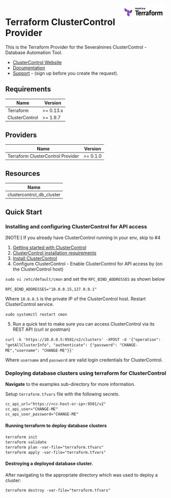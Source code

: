 <!-- markdownlint-disable first-line-h1 no-inline-html -->
<a href="https://terraform.io">
  <picture>
    <source media="(prefers-color-scheme: dark)" srcset="logos/hashicorp/terraform_logo_dark.svg">
    <source media="(prefers-color-scheme: light)" srcset="logos/hashicorp/terraform_logo_light.svg">
    <img src="logos/hashicorp/terraform_logo_light.svg" alt="Terraform logo" title="Terraform" align="right" height="50">
  </picture>
</a>

# Terraform ClusterControl Provider

This is the Terraform Provider for the Severalnines ClusterControl - Database Automation Tool.

- [ClusterControl Website](https://severalnines.com/clustercontrol/)
- [Documentation](https://docs.severalnines.com/docs/clustercontrol/)
- [Support](https://support.severalnines.com/hc/en-us/requests/new) -  (sign up before you create the request).

## Requirements

| Name | Version  |
|------|----------|
| <a name="requirement_terraform"></a> Terraform | >= 0.13.x   |
| <a name="requirement_cc"></a> ClusterControl | >= 1.9.7 |


## Providers

| Name | Version |
|------|---------|
| <a name="requirement_teraform_cc"></a> Terraform ClusterControl Provider | >= 0.1.0 |

## Resources

| Name |
|------|
| clustercontrol_db_cluster |

## Quick Start
### Installing and configuring ClusterControl for API access
[NOTE:] If you already have ClusterControl running in your env, skip to #4
1. [Getting started with ClusterControl](https://docs.severalnines.com/docs/clustercontrol/getting-started/)
2. [ClusterControl installation requirements](https://docs.severalnines.com/docs/clustercontrol/getting-started/)
3. [Install ClusterControl](https://docs.severalnines.com/docs/clustercontrol/installation/automatic-installation/)
4. Configure ClusterControl - Enable ClusterControl for API access by (on the ClusterControl host)

``sudo vi /etc/default/cmon`` and set the ``RPC_BIND_ADDRESSES`` as shown below

``RPC_BIND_ADDRESSES="10.0.0.15,127.0.0.1"``

Where ``10.0.0.5`` is the private IP of the ClusterControl host. Restart ClusterControl service.

``sudo systemctl restart cmon``

5. Run a quick test to make sure you can access ClusterControl via its REST API (curl or postman)

```curl -k 'https://10.0.0.5:9501/v2/clusters' -XPOST -d '{"operation": "getAllClusterInfo", "authenticate": {"password": "CHANGE-ME","username": "CHANGE-ME"}}'```

Where ``username`` and ``password`` are valid login credentials for ClusterControl.

### Deploying database clusters using terraform for ClusterControl

**Navigate** to the examples sub-directory for more information.

Setup ``terraform.tfvars`` file with the following secrets.


```editor
cc_api_url="https://<cc-host-or-ip>:9501/v2"
cc_api_user="CHANGE-ME"
cc_api_user_password="CHANGE-ME"
```

#### Running terraform to deploy database clusters

```shell
terraform init
terraform validate
terraform plan -var-file="terraform.tfvars"
terraform apply -var-file="terraform.tfvars"
```

#### Destroying a deployed database cluster.

After navigating to the appropriate directory which was used to deploy a cluster:

```shell
terraform destroy -var-file="terraform.tfvars"
```
